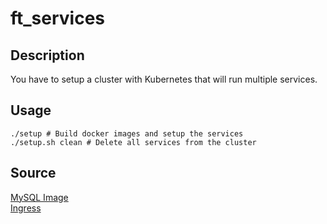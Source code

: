 # ft_services

## Description

You have to setup a cluster with Kubernetes that will run multiple services. <br>

## Usage

`./setup # Build docker images and setup the services` <br>
`./setup.sh clean # Delete all services from the cluster`

## Source

[MySQL Image](https://github.com/leafney/docker-alpine-mysql) <br>
[Ingress]()
